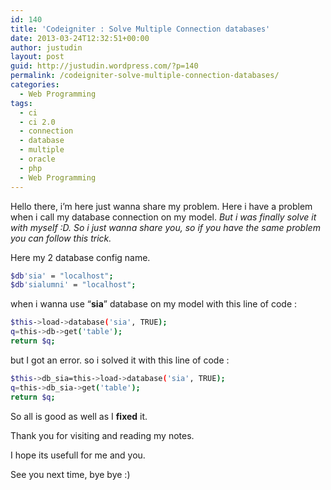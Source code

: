 ```yaml
---
id: 140
title: 'Codeigniter : Solve Multiple Connection databases'
date: 2013-03-24T12:32:51+00:00
author: justudin
layout: post
guid: http://justudin.wordpress.com/?p=140
permalink: /codeigniter-solve-multiple-connection-databases/
categories:
  - Web Programming
tags:
  - ci
  - ci 2.0
  - connection
  - database
  - multiple
  - oracle
  - php
  - Web Programming
---
```

Hello there, i’m here just wanna share my problem. Here i have a problem when i call my database connection on my model. *But i was finally solve it with myself :D. So i just wanna share you, so if you have the same problem you can follow this trick.*

Here my 2 database config name.

```bash
$db'sia' = "localhost";
$db'sialumni' = "localhost";
```

when i wanna use “**sia**” database on my model with this line of code :

```bash
$this->load->database('sia', TRUE);
q=this->db->get('table');
return $q;
```

but I got an error. so i solved it with this line of code :

```bash
$this->db_sia=this->load->database('sia', TRUE);
q=this->db_sia->get('table');
return $q;
```

So all is good as well as I **fixed** it.

Thank you for visiting and reading my notes. 

I hope its usefull for me and you.

See you next time, bye bye :)